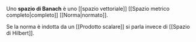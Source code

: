 Uno **spazio di Banach** è uno [[spazio vettoriale]] [[Spazio metrico completo|completo]] [[Norma|normato]].

Se la norma è indotta da un [[Prodotto scalare]] si parla invece di [[Spazio di Hilbert]].